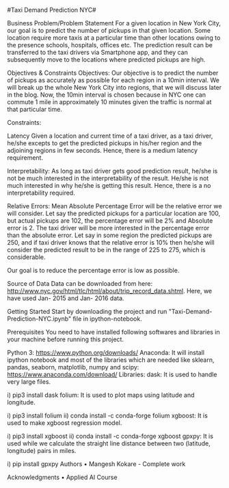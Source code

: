 #Taxi Demand Prediction NYC#


Business Problem/Problem Statement
For a given location in New York City, our goal is to predict the number of pickups in that given location. Some location require more taxis at a particular time than other locations owing to the presence schools, hospitals, offices etc. The prediction result can be transferred to the taxi drivers via Smartphone app, and they can subsequently move to the locations where predicted pickups are high.

Objectives & Constraints
Objectives: Our objective is to predict the number of pickups as accurately as possible for each region in a 10min interval. We will break up the whole New York City into regions, that we will discuss later in the blog. Now, the 10min interval is chosen because in NYC one can commute 1 mile in approximately 10 minutes given the traffic is normal at that particular time.

Constraints:

Latency Given a location and current time of a taxi driver, as a taxi driver, he/she excepts to get the predicted pickups in his/her region and the adjoining regions in few seconds. Hence, there is a medium latency requirement.

Interpretability: As long as taxi driver gets good prediction result, he/she is not be much interested in the interpretability of the result. He/she is not much interested in why he/she is getting this result. Hence, there is a no interpretability required.

Relative Errors: Mean Absolute Percentage Error will be the relative error we will consider. Let say the predicted pickups for a particular location are 100, but actual pickups are 102, the percentage error will be 2% and Absolute error is 2. The taxi driver will be more interested in the percentage error than the absolute error. Let say in some region the predicted pickups are 250, and if taxi driver knows that the relative error is 10% then he/she will consider the predicted result to be in the range of 225 to 275, which is considerable.

Our goal is to reduce the percentage error is low as possible.

Source of Data
Data can be downloaded from here:
http://www.nyc.gov/html/tlc/html/about/trip_record_data.shtml. Here, we have used Jan- 2015 and Jan- 2016 data.

Getting Started
Start by downloading the project and run "Taxi-Demand-Prediction-NYC.ipynb" file in ipython-notebook.

Prerequisites
You need to have installed following softwares and libraries in your machine before running this project.

Python 3: https://www.python.org/downloads/
Anaconda: It will install ipython notebook and most of the libraries which are needed like sklearn, pandas, seaborn, matplotlib, numpy and scipy: https://www.anaconda.com/download/
Libraries:
dask: It is used to handle very large files.

i) pip3 install dask
folium: It is used to plot maps using latitude and longitude.

i) pip3 install folium
ii) conda install -c conda-forge folium
xgboost: It is used to make xgboost regression model.

i) pip3 install xgboost
ii) conda install -c conda-forge xgboost
gpxpy: It is used while we calculate the straight line distance between two (latitude, longitude) pairs in miles.

i) pip install gpxpy
Authors
• Mangesh Kokare - Complete work

Acknowledgments
• Applied AI Course
